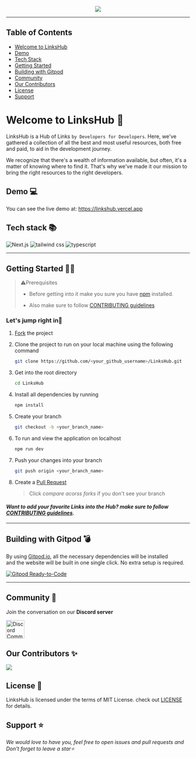 <div align="center">
<img src="https://user-images.githubusercontent.com/78981177/215495029-ff9d4d24-a626-494a-859d-293cb9925f63.png"/>
</div><hr>


## Table of Contents

- [Welcome to LinksHub](#welcome-to-linkshub)
- [Demo](#demo)
- [Tech Stack](#tech-stack)
- [Getting Started](#getting-started)
- [Building with Gitpod](#building-with-gitpod)
- [Community](#community)
- [Our Contributors](#our-contributors)
- [License](#license)
- [Support](#support)

<a name="welcome-to-linkshub"></a>
# Welcome to LinksHub 👋

LinksHub is a Hub of Links `by Developers for Developers`. Here, we've gathered a collection of all the best and most useful resources, both free and paid, to aid in the development journey.

We recognize that there's a wealth of information available, but often, it's a matter of knowing where to find it. That's why we've made it our mission to bring the right resources to the right developers.

<a name="demo"></a>
## Demo 💻

You can see the live demo at: https://linkshub.vercel.app

<a name="tech-stack"></a>
## Tech stack 📚

![Next.js](https://img.shields.io/badge/Next.js-7c3aed?style=for-the-badge&logo=next.js&logoColor=white)
![tailwind css](https://img.shields.io/badge/tailwind_css-7c3aed?style=for-the-badge&logo=tailwindcss&logoColor=white)
![typescript](https://img.shields.io/badge/typescript-7c3aed?style=for-the-badge&logo=typescript&logoColor=white)

---

<a name="getting-started"></a>
## Getting Started 👩‍💻

> ⚠️Prerequisites
> 
> * Before getting into it make you sure you have [npm](https://nodejs.org/download) installed.
> 
> * Also make sure to follow [CONTRIBUTING guidelines](https://github.com/rupali-codes/LinksHub/blob/main/CONTRIBUTING.md)


### Let's jump right in🌟

1. [Fork](https://github.com/rupali-codes/LinksHub/fork) the project
   
2. Clone the project to run on your local machine using the following command
   
   ```sh
   git clone https://github.com/<your_github_username>/LinksHub.git
   ```
3. Get into the root directory
   
   ```sh
   cd LinksHub
   ```
4. Install all dependencies by running
   
   ```sh
   npm install
   ```

5. Create your branch 
    ```sh
   git checkout -b <your_branch_name>
   ```

6. To run and view the application on localhost
    ```sh
   npm run dev
   ```
7. Push your changes into your branch
   
    ```sh
   git push origin <your_branch_name>
   ```

8. Create a [Pull Request](https://github.com/rupali-codes/LinksHub/compare) 
   > Click _compare acorss forks_ if you don't see your branch 

#### _Want to add your favorite Links into the Hub? make sure to follow [CONTRIBUTING guidelines](https://github.com/rupali-codes/LinksHub/blob/main/CONTRIBUTING.md)._

---


<a name="building-with-gitpod"></a>
## Building with Gitpod 💣

By using [Gitpod.io](https://www.gitpod.io), all the necessary dependencies will be installed\
and the website will be built in one single click. No extra setup is required.

[![Gitpod Ready-to-Code](https://gitpod.io/button/open-in-gitpod.svg)](https://gitpod.io/#https://github.com/rupali-codes/LinksHub)

---

<a name="community"></a>
## Community 🤝

Join the conversation on our **Discord server**

<a href="https://discord.gg/NvK67YnJX5"><img src="https://cdn.worldvectorlogo.com/logos/discord-6.svg" title="Discord" alt="Discord Community" width="50"/></a>

<a name="our-contributors"></a>
## Our Contributors ✨

<a href="https://github.com/rupali-codes/LinksHub/graphs/contributors">
  <img src="https://contrib.rocks/image?repo=rupali-codes/LinksHub" />
</a>

<a name="license"></a>
## License 📝

LinksHub is licensed under the terms of MIT License. check out [LICENSE](https://github.com/rupali-codes/LinksHub/blob/main/LICENSE) for details.


<a name="support"></a>
## Support ⭐
_We would love to have you, feel free to open issues and pull requests and Don't forget to leave a star⭐_

